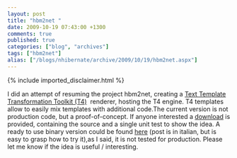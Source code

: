 ```yaml
---
layout: post
title: "hbm2net "
date: 2009-10-19 07:43:00 +1300
comments: true
published: true
categories: ["blog", "archives"]
tags: ["hbm2net"]
alias: ["/blogs/nhibernate/archive/2009/10/19/hbm2net.aspx"]
---
```

<!-- more -->
{% include imported_disclaimer.html %}
<p>I did an attempt of resuming the project hbm2net, creating a <a href="http://msdn.microsoft.com/en-us/library/bb126445.aspx" target="_blank">Text Template Transformation Toolkit (T4)</a>&nbsp; renderer, hosting the T4 engine. T4 templates allow to easily mix templates with additional code.The current version is not production code, but a proof-of-concept. If anyone interested a <a href="http://cid-b8821720666a55e7.skydrive.live.com/self.aspx/.Public/NHibernate.Tool.hbm2net.zip">download</a> is provided, containing the source and a single unit test to show the idea. A ready to use binary version could be found <a href="http://www.felicepollano.com/post/hbm2net-tentativo-di-resurrezione.aspx">here</a> (post is in italian, but is easy to grasp how to try it),as I said, it is not tested for production. Please let me know if the idea is useful / interesting.</p>
